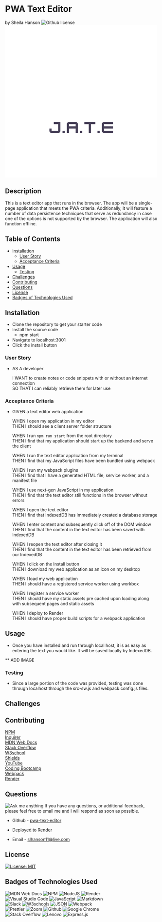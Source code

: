 # PWA Text Editor <!-- omit from toc -->
by Sheila Hanson ![Github license](https://img.shields.io/badge/license-MIT-blue.svg)  
![alt text](Develop/client/src/images/logo.png)
## Description <!-- omit from toc -->
  This is a text editor app that runs in the browser. The app will be a single-page application that meets the PWA criteria. Additionally, it will feature a number of data persistence techniques that serve as redundancy in case one of the options is not supported by the browser. The application will also function offline.

## Table of Contents <!-- omit from toc -->
  
- [Installation](#installation)
  - [User Story](#user-story)
  - [Acceptance Criteria](#acceptance-criteria)
- [Usage](#usage)
  - [Testing](#testing)
- [Challenges](#challenges)
- [Contributing](#contributing)
- [Questions](#questions)
- [License](#license)
- [Badges of Technologies Used](#badges-of-technologies-used)
    

## Installation
- Clone the repository to get your starter code  
- Install the source code
  - npm start  
- Navigate to localhost:3001  
- Click the install button  
  
### User Story  
*  AS A developer  
  
    I WANT to create notes or code snippets with or without an internet connection  
    SO THAT I can reliably retrieve them for later use     
### Acceptance Criteria
* GIVEN a text editor web application  
  
    WHEN I open my application in my editor  
    THEN I should see a client server folder structure  

    WHEN I run `npm run start` from the root directory  
    THEN I find that my application should start up the backend and serve the client  

    WHEN I run the text editor application from my terminal  
    THEN I find that my JavaScript files have been bundled using webpack  
    
    WHEN I run my webpack plugins  
    THEN I find that I have a generated HTML file, service worker, and a manifest file  

    WHEN I use next-gen JavaScript in my application  
    THEN I find that the text editor still functions in the browser without errors  

    WHEN I open the text editor  
    THEN I find that IndexedDB has immediately created a database storage  

    WHEN I enter content and subsequently click off of the DOM window  
    THEN I find that the content in the text editor has been saved with IndexedDB  

    WHEN I reopen the text editor after closing it  
    THEN I find that the content in the text editor has been retrieved from our IndexedDB  

    WHEN I click on the Install button  
    THEN I download my web application as an icon on my desktop  

    WHEN I load my web application  
    THEN I should have a registered service worker using workbox  

    WHEN I register a service worker  
    THEN I should have my static assets pre cached upon loading along with subsequent pages and static assets  

    WHEN I deploy to Render  
    THEN I should have proper build scripts for a webpack application  

      
## Usage  
  - Once you have installed and run through local host, it is as easy as entering the text you would like. It will be saved locally by IndexedDB.  

  ** ADD IMAGE
  
### Testing  
- Since a large portion of the code was provided, testing was done through localhost through the src-sw.js and webpack.config.js files.

## Challenges  
 


## Contributing
[NPM](https://docs.npmjs.com/cli/v9/commands/npm-install)  
[Inquirer](https://www.npmjs.com/package/inquirer/v/8.2.4)  
[MDN Web Docs](https://developer.mozilla.org/en-US/docs/Web)    
[Stack Overflow](https://stackoverflow.com/?newreg=67d94556b887449fa2885dadf54a5439)   
[W3school](https://www.w3schools.com/)   
[Shields](https://shields.io/)    
[YouTube](https://youtube.com)  
[Coding Bootcamp](https://coding-boot-camp.github.io/full-stack/render/render-deployment-guide)  
[Webpack](https://webpack.js.org/guides/asset-management/)  
[Render](https://render.com/)  

## Questions
![Ask me anything](https://img.shields.io/badge/Ask%20me-anything-1abc9c.svg)
If you have any questions, or additional feedback, please feel free to email me and I will respond as soon as possible.
    
* Github -
[pwa-text-editor](https://github.com/Sheila-Ha/pwa-text-editor)

* [Deployed to Render](ADD_LINK_HERE)

* Email -
slhanson11@live.com

## License 

[![License: MIT](https://img.shields.io/badge/License-MIT-yellow.svg)](https://opensource.org/licenses/MIT)



## Badges of Technologies Used
![MDN Web Docs](https://img.shields.io/badge/MDN_Web_Docs-black?style=for-the-badge&logo=mdnwebdocs&logoColor=white)  ![NPM](https://img.shields.io/badge/NPM-%23CB3837.svg?style=for-the-badge&logo=npm&logoColor=white)
![NodeJS](https://img.shields.io/badge/node.js-6DA55F?style=for-the-badge&logo=node.js&logoColor=white)  ![Render](https://img.shields.io/badge/Render-46E3B7?style=for-the-badge&logo=render&logoColor=white)  
![Visual Studio Code](https://img.shields.io/badge/Visual%20Studio%20Code-0078d7.svg?style=for-the-badge&logo=visual-studio-code&logoColor=white)
![JavaScript](https://img.shields.io/badge/javascript-%23323330.svg?style=for-the-badge&logo=javascript&logoColor=%23F7DF1E)  ![Markdown](https://img.shields.io/badge/markdown-%23000000.svg?style=for-the-badge&logo=markdown&logoColor=white)   
![Slack](https://img.shields.io/badge/Slack-4A154B?style=for-the-badge&logo=slack&logoColor=white)  ![W3schools](https://img.shields.io/badge/W3Schools-04AA6D?style=for-the-badge&logo=W3Schools&logoColor=white) ![JSON](https://img.shields.io/badge/json-5E5C5C?style=for-the-badge&logo=json&logoColor=red)  ![Webpack](https://img.shields.io/badge/Webpack-8DD6F9?style=for-the-badge&logo=Webpack&logoColor=white)  
![Prettier](https://img.shields.io/badge/prettier-1A2C34?style=for-the-badge&logo=prettier&logoColor=F7BA3E) ![Zoom](https://img.shields.io/badge/Zoom-2D8CFF?style=for-the-badge&logo=zoom&logoColor=white) ![Github](https://img.shields.io/badge/GitHub-100000?style=for-the-badge&logo=github&logoColor=white)  ![Google Chrome](https://img.shields.io/badge/Google_chrome-4285F4?style=for-the-badge&logo=Google-chrome&logoColor=white)  
![Stack Overflow](https://img.shields.io/badge/Stack_Overflow-FE7A16?style=for-the-badge&logo=stack-overflow&logoColor=white)  ![Lenovo](https://img.shields.io/badge/lenovo%20laptop-E2231A?style=for-the-badge&logo=lenovo&logoColor=white)  ![Express.js](https://img.shields.io/badge/express.js-%23404d59.svg?logo=express&logoColor=%2361DAFB)


